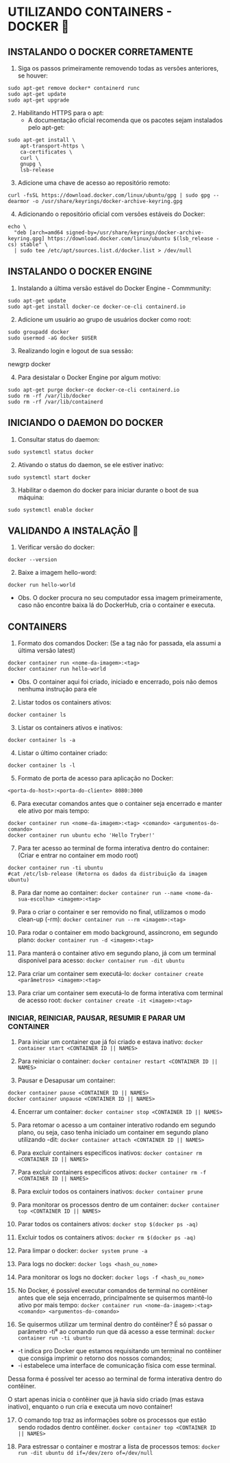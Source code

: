 # UTILIZANDO CONTAINERS - DOCKER :rocket:

## INSTALANDO O DOCKER CORRETAMENTE 

1. Siga os passos primeiramente removendo todas as versões anteriores, se houver:
  
```
sudo apt-get remove docker* containerd runc
sudo apt-get update
sudo apt-get upgrade
```

2. Habilitando HTTPS para o apt:
    - A documentação oficial recomenda que os pacotes sejam instalados pelo apt-get:
  
```
sudo apt-get install \
    apt-transport-https \
    ca-certificates \
    curl \
    gnupg \
    lsb-release    
```
    
3. Adicione uma chave de acesso ao repositório remoto:  

`curl -fsSL https://download.docker.com/linux/ubuntu/gpg | sudo gpg --dearmor -o /usr/share/keyrings/docker-archive-keyring.gpg`

4. Adicionando o repositório oficial com versões estáveis do Docker:

```
echo \
  "deb [arch=amd64 signed-by=/usr/share/keyrings/docker-archive-keyring.gpg] https://download.docker.com/linux/ubuntu $(lsb_release -cs) stable" \
  | sudo tee /etc/apt/sources.list.d/docker.list > /dev/null
  ```
  
 ## INSTALANDO O DOCKER ENGINE 

1. Instalando a última versão estável do Docker Engine - Commmunity:

```
sudo apt-get update
sudo apt-get install docker-ce docker-ce-cli containerd.io
```
2. Adicione um usuário ao grupo de usuários docker como root:

```
sudo groupadd docker
sudo usermod -aG docker $USER
```
3. Realizando login e logout de sua sessão:

newgrp docker

4. Para desistalar o Docker Engine por algum motivo:

```
sudo apt-get purge docker-ce docker-ce-cli containerd.io
sudo rm -rf /var/lib/docker
sudo rm -rf /var/lib/containerd
```

## INICIANDO O DAEMON DO DOCKER

1. Consultar status do daemon:

`sudo systemctl status docker`

2. Ativando o status do daemon, se ele estiver inativo:

`sudo systemctl start docker`

3. Habilitar o daemon do docker para iniciar durante o boot de sua máquina:

`sudo systemctl enable docker`

## VALIDANDO A INSTALAÇÃO :runner:

1. Verificar versão do docker:

`docker --version`

2. Baixe a imagem hello-word:

`docker run hello-world`

- Obs. O docker procura no seu computador essa imagem primeiramente, caso não encontre baixa lá do DockerHub, cria o container e executa.

## CONTAINERS 

1. Formato dos comandos Docker: (Se a tag não for passada, ela assumi a última versão latest)

```
docker container run <nome-da-imagem>:<tag>
docker container run hello-world
```

- Obs. O container aqui foi criado, iniciado e encerrado, pois não demos nenhuma instrução para ele

2. Listar todos os containers ativos:

`docker container ls`

3. Listar os containers ativos e inativos:

`docker container ls -a`

4. Listar o último container criado:

`docker container ls -l`

5. Formato de porta de acesso para aplicação no Docker:

`<porta-do-host>:<porta-do-cliente>
8080:3000`

6. Para executar comandos antes que o container seja encerrado e manter ele ativo por mais tempo:
   
```
docker container run <nome-da-imagem>:<tag> <comando> <argumentos-do-comando>
docker container run ubuntu echo 'Hello Tryber!'
```

7. Para ter acesso ao terminal de forma interativa dentro do container: (Criar e entrar no container em modo root)

```
docker container run -ti ubuntu
#cat /etc/lsb-release (Retorna os dados da distribuição da imagem ubuntu)
```

8. Para dar nome ao container:
`docker container run --name <nome-da-sua-escolha> <imagem>:<tag>`

9. Para o criar o container e ser removido no final, utilizamos o modo clean-up (-rm):
`docker container run --rm <imagem>:<tag>`

10. Para rodar o container em modo background, assíncrono, em segundo plano:
`docker container run -d <imagem>:<tag>`

11. Para manterá o container ativo em segundo plano, já com um terminal disponível para acesso:
`docker container run -dit ubuntu`

12. Para criar um container sem executá-lo:
`docker container create <parâmetros> <imagem>:<tag>`

13. Para criar um container sem executá-lo de forma interativa com terminal de acesso root:
`docker container create -it <imagem>:<tag>`

### INICIAR, REINICIAR, PAUSAR, RESUMIR E PARAR UM CONTAINER 

1. Para iniciar um container que já foi criado e estava inativo:
`docker container start <CONTAINER ID || NAMES>`

2. Para reiniciar o container:
`docker container restart <CONTAINER ID || NAMES>`

3. Pausar e Desapusar um container:
```
docker container pause <CONTAINER ID || NAMES>
docker container unpause <CONTAINER ID || NAMES>
```
4. Encerrar um container:
`docker container stop <CONTAINER ID || NAMES>`

5. Para retomar o acesso a um container interativo rodando em segundo plano, ou seja, caso tenha iniciado um container em segundo plano utilizando -dit:
`docker container attach <CONTAINER ID || NAMES>`

6. Para excluir containers especificos inativos:
`docker container rm <CONTAINER ID || NAMES>`

7. Para excluir containers especificos ativos:
`docker container rm -f <CONTAINER ID || NAMES>`

8. Para excluir todos os containers inativos:
`docker container prune`

9. Para monitorar os processos dentro de um container:
`docker container top <CONTAINER ID || NAMES>`

10. Parar todos os containers ativos:
`docker stop $(docker ps -aq)`

11. Excluir todos os containers ativos:
`docker rm $(docker ps -aq)`

12. Para limpar o docker:
 `docker system prune -a`

13. Para logs no docker:
`docker logs <hash_ou_nome>`

14. Para monitorar os logs no docker:
`docker logs -f <hash_ou_nome>`

15. No Docker, é possível executar comandos de terminal no contêiner antes que ele seja encerrado, principalmente se quisermos mantê-lo ativo por mais tempo:
`docker container run <nome-da-imagem>:<tag> <comando> <argumentos-do-comando>` 

16. Se quisermos utilizar um terminal dentro do contêiner? É só passar o parâmetro -ti⁸ ao comando run que dá acesso a esse terminal:
`docker container run -ti ubuntu` 
- -t indica pro Docker que estamos requisitando um terminal no contêiner que consiga imprimir o retorno dos nossos comandos;
- -i estabelece uma interface de comunicação física com esse terminal.

Dessa forma é possível ter acesso ao terminal de forma interativa dentro do contêiner. 

O start apenas inicia o contêiner que já havia sido criado (mas estava inativo), enquanto o run cria e executa um novo container!

17. O comando top traz as informações sobre os processos que estão sendo rodados dentro contêiner. 
`docker container top <CONTAINER ID || NAMES>`

18. Para estressar o container e mostrar a lista de processos temos:
`docker run -dit ubuntu dd if=/dev/zero of=/dev/null `